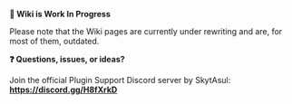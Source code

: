 **:construction: Wiki is Work In Progress**

Please note that the Wiki pages are currently under rewriting and are, for most of them, outdated.

**:question: Questions, issues, or ideas?**

Join the official Plugin Support Discord server by SkytAsul: **https://discord.gg/H8fXrkD**